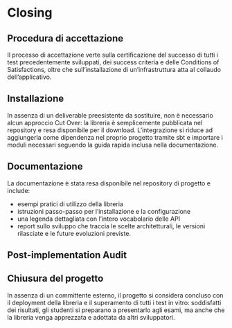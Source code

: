 # Closing

## Procedura di accettazione

Il processo di accettazione verte sulla certificazione del successo di tutti i test precedentemente sviluppati, dei success criteria e delle Conditions of Satisfactions, oltre che sull’installazione di un’infrastruttura atta al collaudo dell’applicativo.

## Installazione 

In assenza di un deliverable preesistente da sostituire, non è necessario alcun approccio Cut Over: la libreria è semplicemente pubblicata nel repository e resa disponibile per il download. L’integrazione si riduce ad aggiungerla come dipendenza nel proprio progetto tramite sbt e importare i moduli necessari seguendo la guida rapida inclusa nella documentazione.

## Documentazione

La documentazione è stata resa disponibile nel repository di progetto e include:
- esempi pratici di utilizzo della libreria
- istruzioni passo-passo per l’installazione e la configurazione
- una legenda dettagliata con l’intero vocabolario delle API
- report sullo sviluppo che traccia le scelte architetturali, le versioni rilasciate e le future evoluzioni previste.

## Post-implementation Audit

## Chiusura del progetto

In assenza di un committente esterno, il progetto si considera concluso con il deployment della libreria e il superamento di tutti i test in vitro: soddisfatti dei risultati, gli studenti si preparano a presentarlo agli esami, ma anche che la libreria venga apprezzata e adottata da altri sviluppatori.